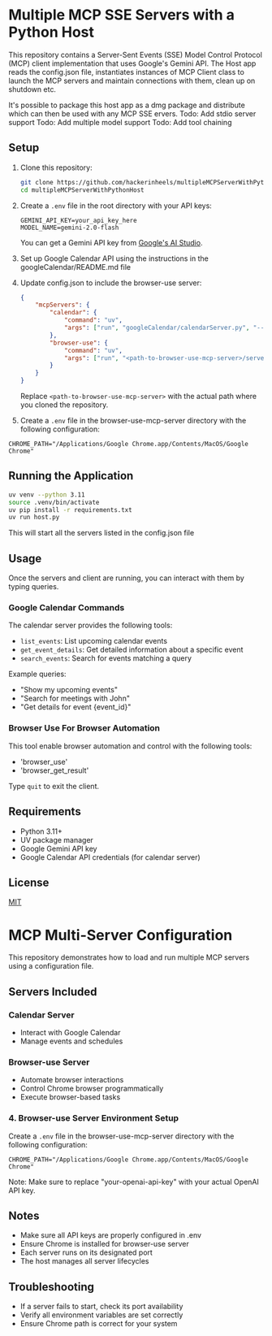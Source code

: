 # Multiple MCP SSE Servers with a Python Host
This repository contains a Server-Sent Events (SSE) Model Control Protocol (MCP) client implementation that uses Google's Gemini API.
The Host app reads the config.json file, instantiates instances of MCP Client class to launch the MCP servers and maintain connections with them, clean up on shutdown etc.

It's possible to package this host app as a dmg package and distribute which can then be used with any MCP SSE ervers. 
Todo: Add stdio server support
Todo: Add multiple model support
Todo: Add tool chaining


## Setup

1. Clone this repository:
   ```bash
   git clone https://github.com/hackerinheels/multipleMCPServerWithPythonHost.git
   cd multipleMCPServerWithPythonHost
   ```

2. Create a `.env` file in the root directory with your API keys:
   ```
   GEMINI_API_KEY=your_api_key_here
   MODEL_NAME=gemini-2.0-flash
   ```

   You can get a Gemini API key from [Google's AI Studio](https://makersuite.google.com/app/apikey).

3. Set up Google Calendar API using the instructions in the googleCalendar/README.md file

4. Update config.json to include the browser-use server:
   ```json
   {
       "mcpServers": {
           "calendar": {
               "command": "uv",
               "args": ["run", "googleCalendar/calendarServer.py", "--port", "8000"]
           },
           "browser-use": {
               "command": "uv",
               "args": ["run", "<path-to-browser-use-mcp-server>/server", "--port", "8006"]
           }
       }
   }
   ```
   Replace `<path-to-browser-use-mcp-server>` with the actual path where you cloned the repository.
5. Create a `.env` file in the browser-use-mcp-server directory with the following configuration:
```env
CHROME_PATH="/Applications/Google Chrome.app/Contents/MacOS/Google Chrome"
```

## Running the Application
```bash
uv venv --python 3.11
source .venv/bin/activate
uv pip install -r requirements.txt
uv run host.py
```
This will start all the servers listed in the config.json file

## Usage

Once the servers and client are running, you can interact with them by typing queries.


### Google Calendar Commands
The calendar server provides the following tools:
- `list_events`: List upcoming calendar events
- `get_event_details`: Get detailed information about a specific event
- `search_events`: Search for events matching a query

Example queries:
- "Show my upcoming events"
- "Search for meetings with John"
- "Get details for event {event_id}"

### Browser Use For Browser Automation
This tool enable browser automation and control with the following tools:
- 'browser_use'
- 'browser_get_result'

Type `quit` to exit the client.

## Requirements

- Python 3.11+
- UV package manager
- Google Gemini API key
- Google Calendar API credentials (for calendar server)

## License

[MIT](LICENSE)

# MCP Multi-Server Configuration

This repository demonstrates how to load and run multiple MCP servers using a configuration file.

## Servers Included

### Calendar Server
- Interact with Google Calendar
- Manage events and schedules

### Browser-use Server
- Automate browser interactions
- Control Chrome browser programmatically
- Execute browser-based tasks



### 4. Browser-use Server Environment Setup
Create a `.env` file in the browser-use-mcp-server directory with the following configuration:
```env
CHROME_PATH="/Applications/Google Chrome.app/Contents/MacOS/Google Chrome"
```
Note: Make sure to replace "your-openai-api-key" with your actual OpenAI API key.

## Notes
- Make sure all API keys are properly configured in .env
- Ensure Chrome is installed for browser-use server
- Each server runs on its designated port
- The host manages all server lifecycles

## Troubleshooting
- If a server fails to start, check its port availability
- Verify all environment variables are set correctly
- Ensure Chrome path is correct for your system 
